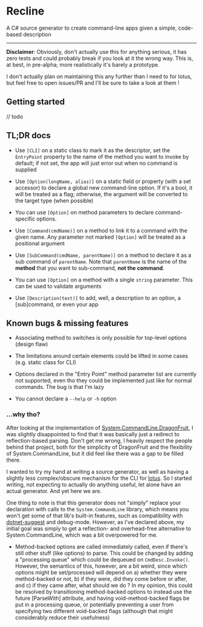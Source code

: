 # Recline

A C# source generator to create command-line apps given a simple, code-based description

---

**Disclaimer**: Obviously, don't actually use this for anything serious, it has zero tests and could probably break if you look at it the wrong way. This is, at best, in pre-alpha; more realistically it's barely a prototype.

I don't actually plan on maintaining this any further than I need to for lotus, but feel free to open issues/PR and I'll be sure to take a look at them !

## Getting started

// todo

## TL;DR docs

- Use `[CLI]` on a static class to mark it as the descriptor, set the `EntryPoint` property to the name of the method you want to invoke by default; if not set, the app will just error out when no command is supplied

- Use `[Option(longName, alias)]` on a static field or property (with a set accessor) to declare a global new command-line option. If it's a bool, it will be treated as a flag; otherwise, the argument will be converted to the target type (when possible)

- You can use `[Option]` on method parameters to declare command-specific options.

- Use `[Command(cmdName)]` on a method to link it to a command with the given name. Any parameter not marked `[Option]` will be treated as a positional argument

- Use `[SubCommand(cmdName, parentName)]` on a method to declare it as a sub command of `parentName`. Note that `parentName` is the name of the **method** that you want to sub-command, **not the command**.

- You can use `[Option]` on a method with a single `string` parameter. This can be used to validate arguments

- Use `[Description(text)]` to add, well, a description to an option, a [sub]command, or even your app

## Known bugs & missing features

- Associating method to switches is only possible for top-level options (design flaw)

- The limitations around certain elements could be lifted in some cases (e.g. static class for CLI)

- Options declared in the "Entry Point" method parameter list are currently not supported, even tho they could be implemented just like for normal commands. The bug is that I'm lazy

- You cannot declare a `--help` or `-h` option

### ...why tho?

After looking at the implementation of [System.CommandLine.DragonFruit](https://github.com/dotnet/command-line-api/blob/main/docs/DragonFruit-overview.md), I was slightly disappointed to find that it was basically just a redirect to reflection-based parsing. Don't get me wrong, I heavily respect the people behind that project, both for the simplicity of DragonFruit and the flexibility of System.CommandLine, but it did feel like there was a gap to be filled there.

I wanted to try my hand at writing a source generator, as well as having a slightly less complex/obscure mechanism for the CLI for [lotus](https://github.com/Blokyk/Lotus). So I started writing, not expecting to actually do anything useful, let alone have an actual generator. And yet here we are.

One thing to note is that this generator does not "simply" replace your declaration with calls to the `System.CommandLine` library, which means you won't get some of that lib's built-in features, such as compatibility with [dotnet-suggest](https://github.com/dotnet/command-line-api/blob/main/docs/dotnet-suggest.md) and debug-mode. However, as I've declared above, my initial goal was simply to get a reflection- and overhead-free alternative to System.CommandLine, which was a bit overpowered for me.

- Method-backed options are called immediately called, even if there's still other stuff (like options) to parse. This could be changed by adding a "processing queue" which could be dequeued on `CmdDesc.Invoke()`. However, the semantics of this, however, are a bit weird, since which options might be set/processed will depend on a) whether they were method-backed or not, b) if they were, did they come before or after, and c) if they came after, what should we do ? In my opinion, this could be resolved by transitioning method-backed options to instead use the future [ParseWith] attribute, and having void-method-backed flags be put in a processing queue, or potentially preventing a user from specifying two different void-backed flags (although that might considerably reduce their usefulness)
